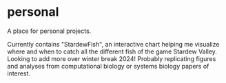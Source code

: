 # personal
A place for personal projects.

Currently contains "StardewFish", an interactive chart helping me visualize where and when to catch all the different fish of the game Stardew Valley.
Looking to add more over winter break 2024! Probably replicating figures and analyses from computational biology or systems biology papers of interest.
